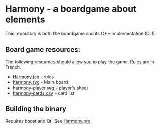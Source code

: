 # Harmony - a boardgame about elements

This repository is both the boardgame and its C++ implementation (CLI).

## Board game resources:
The following resources should allow you to play the game. Rules are in French.

   * [Harmony.tex]() - rules
   * [harmony.svg]() - Main board
   * [harmony-player.svg]() - player's sheet
   * [harmony-cards.csv]() - card list

## Building the binary
Requires boost and Qt. See [Harmony.pro]().
